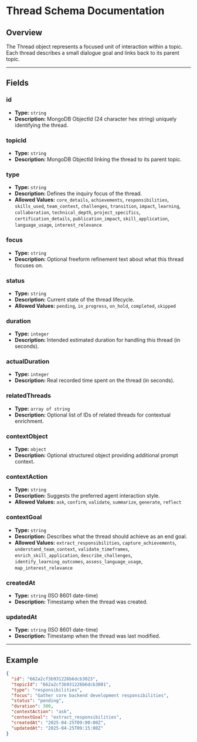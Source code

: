 
# Thread Schema Documentation

## Overview
The Thread object represents a focused unit of interaction within a topic. Each thread describes a small dialogue goal and links back to its parent topic.

---
## Fields

### id
- **Type:** `string`
- **Description:** MongoDB ObjectId (24 character hex string) uniquely identifying the thread.

### topicId
- **Type:** `string`
- **Description:** MongoDB ObjectId linking the thread to its parent topic.

### type
- **Type:** `string`
- **Description:** Defines the inquiry focus of the thread.
- **Allowed Values:** `core_details`, `achievements`, `responsibilities`, `skills_used`, `team_context`, `challenges`, `transition`, `impact`, `learning`, `collaboration`, `technical_depth`, `project_specifics`, `certification_details`, `publication_impact`, `skill_application`, `language_usage`, `interest_relevance`

### focus
- **Type:** `string`
- **Description:** Optional freeform refinement text about what this thread focuses on.

### status
- **Type:** `string`
- **Description:** Current state of the thread lifecycle.
- **Allowed Values:** `pending`, `in_progress`, `on_hold`, `completed`, `skipped`

### duration
- **Type:** `integer`
- **Description:** Intended estimated duration for handling this thread (in seconds).

### actualDuration
- **Type:** `integer`
- **Description:** Real recorded time spent on the thread (in seconds).

### relatedThreads
- **Type:** `array of string`
- **Description:** Optional list of IDs of related threads for contextual enrichment.

### contextObject
- **Type:** `object`
- **Description:** Optional structured object providing additional prompt context.

### contextAction
- **Type:** `string`
- **Description:** Suggests the preferred agent interaction style.
- **Allowed Values:** `ask`, `confirm`, `validate`, `summarize`, `generate`, `reflect`

### contextGoal
- **Type:** `string`
- **Description:** Describes what the thread should achieve as an end goal.
- **Allowed Values:** `extract_responsibilities`, `capture_achievements`, `understand_team_context`, `validate_timeframes`, `enrich_skill_application`, `describe_challenges`, `identify_learning_outcomes`, `assess_language_usage`, `map_interest_relevance`

### createdAt
- **Type:** `string` (ISO 8601 date-time)
- **Description:** Timestamp when the thread was created.

### updatedAt
- **Type:** `string` (ISO 8601 date-time)
- **Description:** Timestamp when the thread was last modified.

---
## Example
```json
{
  "id": "662a2cf3b931226b6dcb3023",
  "topicId": "662a2cf3b931226b6dcb3001",
  "type": "responsibilities",
  "focus": "Gather core backend development responsibilities",
  "status": "pending",
  "duration": 300,
  "contextAction": "ask",
  "contextGoal": "extract_responsibilities",
  "createdAt": "2025-04-25T09:00:00Z",
  "updatedAt": "2025-04-25T09:15:00Z"
}
```
